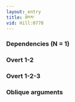 ```yaml
---
layout: entry
title: ཐེབས་
vid: Hill:0778
---
```

### Dependencies (N = 1)


### Overt 1-2


### Overt 1-2-3


### Oblique arguments
